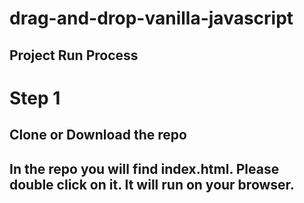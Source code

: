 # drag-and-drop-vanilla-javascript
## Project Run Process
# Step 1
## Clone or Download the repo
## In the repo you will find index.html. Please double click on it. It will run on your browser.
